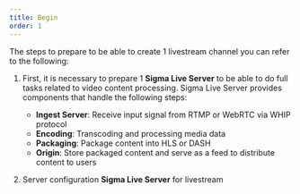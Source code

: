 ```yaml
---
title: Begin
order: 1
---
```


The steps to prepare to be able to create 1 livestream channel you can refer to the following:

1. First, it is necessary to prepare 1 **Sigma Live Server** to be able to do full tasks related to video content processing. Sigma Live Server provides components that handle the following steps:
   - **Ingest Server**: Receive input signal from RTMP or WebRTC via WHIP protocol
   - **Encoding**: Transcoding and processing media data
   - **Packaging**: Package content into HLS or DASH
   - **Origin**: Store packaged content and serve as a feed to distribute content to users

2. Server configuration **Sigma Live Server** for livestream
